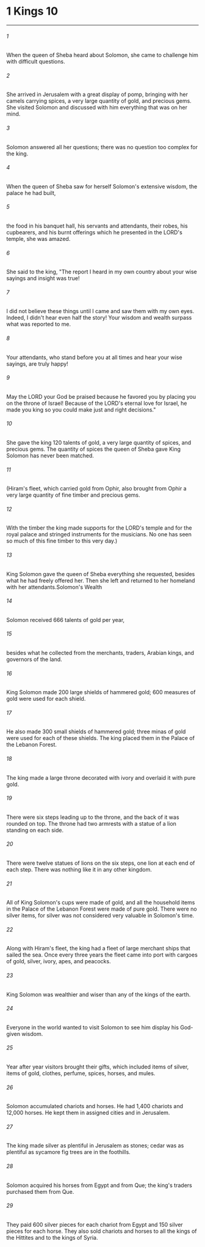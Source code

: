 # 1 Kings 10
***



###### 1 
When the queen of Sheba heard about Solomon, she came to challenge him with difficult questions. 

###### 2 
She arrived in Jerusalem with a great display of pomp, bringing with her camels carrying spices, a very large quantity of gold, and precious gems. She visited Solomon and discussed with him everything that was on her mind. 

###### 3 
Solomon answered all her questions; there was no question too complex for the king. 

###### 4 
When the queen of Sheba saw for herself Solomon's extensive wisdom, the palace he had built, 

###### 5 
the food in his banquet hall, his servants and attendants, their robes, his cupbearers, and his burnt offerings which he presented in the LORD's temple, she was amazed. 

###### 6 
She said to the king, "The report I heard in my own country about your wise sayings and insight was true! 

###### 7 
I did not believe these things until I came and saw them with my own eyes. Indeed, I didn't hear even half the story! Your wisdom and wealth surpass what was reported to me. 

###### 8 
Your attendants, who stand before you at all times and hear your wise sayings, are truly happy! 

###### 9 
May the LORD your God be praised because he favored you by placing you on the throne of Israel! Because of the LORD's eternal love for Israel, he made you king so you could make just and right decisions." 

###### 10 
She gave the king 120 talents of gold, a very large quantity of spices, and precious gems. The quantity of spices the queen of Sheba gave King Solomon has never been matched. 

###### 11 
(Hiram's fleet, which carried gold from Ophir, also brought from Ophir a very large quantity of fine timber and precious gems. 

###### 12 
With the timber the king made supports for the LORD's temple and for the royal palace and stringed instruments for the musicians. No one has seen so much of this fine timber to this very day.) 

###### 13 
King Solomon gave the queen of Sheba everything she requested, besides what he had freely offered her. Then she left and returned to her homeland with her attendants.Solomon's Wealth 

###### 14 
Solomon received 666 talents of gold per year, 

###### 15 
besides what he collected from the merchants, traders, Arabian kings, and governors of the land. 

###### 16 
King Solomon made 200 large shields of hammered gold; 600 measures of gold were used for each shield. 

###### 17 
He also made 300 small shields of hammered gold; three minas of gold were used for each of these shields. The king placed them in the Palace of the Lebanon Forest. 

###### 18 
The king made a large throne decorated with ivory and overlaid it with pure gold. 

###### 19 
There were six steps leading up to the throne, and the back of it was rounded on top. The throne had two armrests with a statue of a lion standing on each side. 

###### 20 
There were twelve statues of lions on the six steps, one lion at each end of each step. There was nothing like it in any other kingdom. 

###### 21 
All of King Solomon's cups were made of gold, and all the household items in the Palace of the Lebanon Forest were made of pure gold. There were no silver items, for silver was not considered very valuable in Solomon's time. 

###### 22 
Along with Hiram's fleet, the king had a fleet of large merchant ships that sailed the sea. Once every three years the fleet came into port with cargoes of gold, silver, ivory, apes, and peacocks. 

###### 23 
King Solomon was wealthier and wiser than any of the kings of the earth. 

###### 24 
Everyone in the world wanted to visit Solomon to see him display his God-given wisdom. 

###### 25 
Year after year visitors brought their gifts, which included items of silver, items of gold, clothes, perfume, spices, horses, and mules. 

###### 26 
Solomon accumulated chariots and horses. He had 1,400 chariots and 12,000 horses. He kept them in assigned cities and in Jerusalem. 

###### 27 
The king made silver as plentiful in Jerusalem as stones; cedar was as plentiful as sycamore fig trees are in the foothills. 

###### 28 
Solomon acquired his horses from Egypt and from Que; the king's traders purchased them from Que. 

###### 29 
They paid 600 silver pieces for each chariot from Egypt and 150 silver pieces for each horse. They also sold chariots and horses to all the kings of the Hittites and to the kings of Syria.
